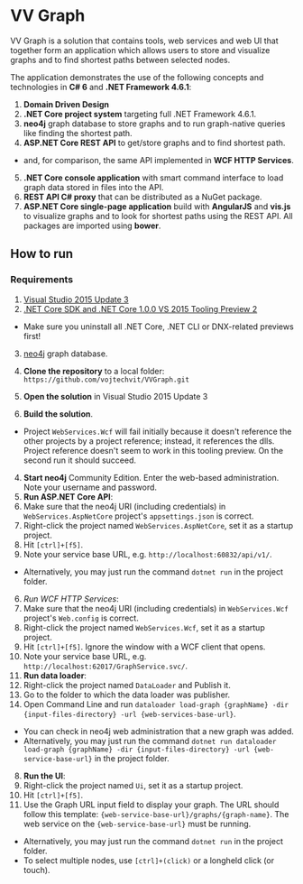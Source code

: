 # VV Graph

VV Graph is a solution that contains tools, web services and web UI that together form an application which allows users to store and visualize graphs and to find shortest paths between selected nodes.

The application demonstrates the use of the following concepts and technologies in **C# 6** and **.NET Framework 4.6.1**:

1. **Domain Driven Design**
2. **.NET Core project system** targeting full .NET Framework 4.6.1.
3. **neo4j** graph database to store graphs and to run graph-native queries like finding the shortest path.
4. **ASP.NET Core REST API** to get/store graphs and to find shortest path.
  - and, for comparison, the same API implemented in **WCF HTTP Services**.
5. **.NET Core console application** with smart command interface to load graph data stored in files into the API.
7. **REST API C# proxy** that can be distributed as a NuGet package.
8. **ASP.NET Core single-page application** build with **AngularJS** and **vis.js** to visualize graphs and to look for shortest paths using the REST API. All packages are imported using **bower**.

## How to run

### Requirements

1. [Visual Studio 2015 Update 3](https://go.microsoft.com/fwlink/?LinkId=691129)
2. [.NET Core SDK and .NET Core 1.0.0 VS 2015 Tooling Preview 2](https://www.microsoft.com/net/core#windows)
  - Make sure you uninstall all .NET Core, .NET CLI or DNX-related previews first!
3. [neo4j](https://neo4j.com/) graph database.


1. **Clone the repository** to a local folder: `https://github.com/vojtechvit/VVGraph.git`
2. **Open the solution** in Visual Studio 2015 Update 3
3. **Build the solution**.
  - Project `WebServices.Wcf` will fail initially because it doesn't reference the other projects by a project reference; instead, it references the dlls. Project reference doesn't seem to work in this tooling preview. On the second run it should succeed.
4. **Start neo4j** Community Edition. Enter the web-based administration. Note your username and password.
5. **Run ASP.NET Core API**:
  1. Make sure that the neo4j URI (including credentials) in `WebServices.AspNetCore` project's `appsettings.json` is correct.
  2. Right-click the project named `WebServices.AspNetCore`, set it as a startup project.
  3. Hit `[ctrl]+[f5]`.
  4. Note your service base URL, e.g. `http://localhost:60832/api/v1/`.
  
  - Alternatively, you may just run the command `dotnet run` in the project folder.
6. _Run WCF HTTP Services_:
  1. Make sure that the neo4j URI (including credentials) in `WebServices.Wcf` project's `Web.config` is correct.
  2. Right-click the project named `WebServices.Wcf`, set it as a startup project.
  3. Hit `[ctrl]+[f5]`. Ignore the window with a WCF client that opens.
  4. Note your service base URL, e.g. `http://localhost:62017/GraphService.svc/`.
7. **Run data loader**:
  1. Right-click the project named `DataLoader` and Publish it.
  2. Go to the folder to which the data loader was publisher.
  3. Open Command Line and run `dataloader load-graph {graphName} -dir {input-files-directory} -url {web-services-base-url}`.
  
  - You can check in neo4j web administration that a new graph was added.
  - Alternatively, you may just run the command `dotnet run dataloader load-graph {graphName} -dir {input-files-directory} -url {web-service-base-url}` in the project folder.
8. **Run the UI**:
  1. Right-click the project named `Ui`, set it as a startup project.
  2. Hit `[ctrl]+[f5]`.
  3. Use the Graph URL input field to display your graph. The URL should follow this template: `{web-service-base-url}/graphs/{graph-name}`. The web service on the `{web-service-base-url}` must be running.
  
  - Alternatively, you may just run the command `dotnet run` in the project folder.
  - To select multiple nodes, use `[ctrl]+(click)` or a longheld click (or touch).
